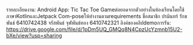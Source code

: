 รายละเอียดงาน: Android App: Tic Tac Toe Gameต่อยอดจากตัวอย่างในห้องเรียนโดยใช้ภาษาKotlinและJetpack Com-poseให้ทํางานตามrequirements 
ชื่อสมาชิก ปรมินทร์ รักขพันธ์ 6410742438 จรัสพันธ์ จุฬพันธ์ทอง 6410742321 
ลิงค์ของคลิปdemoการรัน: https://drive.google.com/file/d/1pDm5UQ_GMQq8N4CpzUcYzmnb15U2-bXe/view?usp=sharing
